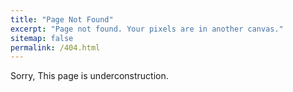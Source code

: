 ```yaml
---
title: "Page Not Found"
excerpt: "Page not found. Your pixels are in another canvas."
sitemap: false
permalink: /404.html
---
```


Sorry, This page is underconstruction.
<script type="text/javascript">
  var GOOG_FIXURL_LANG = 'en';
  var GOOG_FIXURL_SITE = '{{ site.url }}'
</script>
<script type="text/javascript"
  src="//linkhelp.clients.google.com/tbproxy/lh/wm/fixurl.js">
</script>
